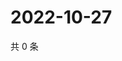# 2022-10-27

共 0 条

<!-- BEGIN WEIBO -->
<!-- 最后更新时间 Thu Oct 27 2022 12:45:41 GMT+0800 (China Standard Time) -->

<!-- END WEIBO -->
